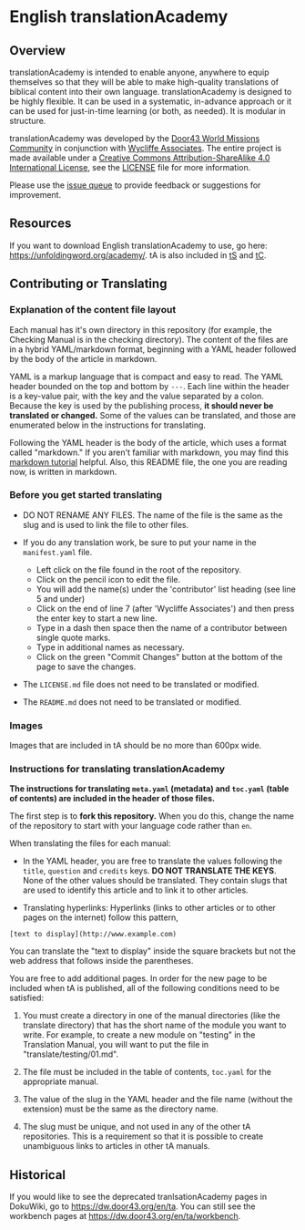 # English translationAcademy

## Overview

translationAcademy is intended to enable anyone, anywhere to equip themselves so that they will be able to make high-quality translations of biblical content into their own language. translationAcademy is designed to be highly flexible. It can be used in a systematic, in-advance approach or it can be used for just-in-time learning (or both, as needed). It is modular in structure.

translationAcademy was developed by the [Door43 World Missions Community](https://door43.org) in conjunction with [Wycliffe Associates](http://www.wycliffeassociates.org/).  The entire project is made
available under a [Creative Commons Attribution-ShareAlike 4.0 International License](http://creativecommons.org/licenses/by-sa/4.0), see the [LICENSE](https://git.door43.org/Door43/en_ta/src/master/LICENSE.md) file for more information.

Please use the [issue queue](https://git.door43.org/Door43/en_ta/issues) to provide feedback or suggestions for improvement.

## Resources

If you want to download English translationAcademy to use, go here: https://unfoldingword.org/academy/.  tA is also included in [tS](http://ufw.io/ts) and [tC](http://ufw.io/tc).

## Contributing or Translating

### Explanation of the content file layout

Each manual has it's own directory in this repository (for example, the Checking Manual is in the checking directory). The content of the files are in a hybrid YAML/markdown format, beginning with a YAML header followed by the body of the article in markdown.

YAML is a markup language that is compact and easy to read. The YAML header bounded on the top and bottom by `---`. Each line within the header is a key-value pair, with the key and the value separated by a colon. Because the key is used by the publishing process, __it should never be translated or changed.__ Some of the values can be translated, and those are enumerated below in the instructions for translating.

Following the YAML header is the body of the article, which uses a format called "markdown." If you aren't familiar with markdown, you may find this [markdown tutorial](http://www.markdowntutorial.com/) helpful. Also, this README file, the one you are reading now, is written in markdown.

### Before you get started translating

* DO NOT RENAME ANY FILES. The name of the file is the same as the slug and is used to link the file to other files.

* If you do any translation work, be sure to put your name in the `manifest.yaml` file.
    * Left click on the file found in the root of the repository.
    * Click on the pencil icon to edit the file.
    * You will add the name(s) under the 'contributor' list heading (see line 5 and under)
    * Click on the end of line 7 (after 'Wycliffe Associates') and then press the enter key to start a new line.
    * Type in a dash then space then the name of a contributor between single quote marks.
    * Type in additional names as necessary.
    * Click on the green "Commit Changes" button at the bottom of the page to save the changes.

* The `LICENSE.md` file does not need to be translated or modified.
* The `README.md` does not need to be translated or modified.

### Images

Images that are included in tA should be no more than 600px wide.

### Instructions for translating translationAcademy

__The instructions for translating `meta.yaml` (metadata) and `toc.yaml` (table of contents) are included in the header of those files.__

The first step is to __fork this repository.__ When you do this, change the name of the repository to start with your language code rather than
`en`.

When translating the files for each manual:

* In the YAML header, you are free to translate the values following the `title`, `question` and `credits` keys. __DO NOT TRANSLATE THE KEYS__.
None of the other values should be translated. They contain slugs that are used to identify this article and to link it to other articles.

* Translating hyperlinks: Hyperlinks (links to other articles or to other pages on the internet) follow this pattern,

```
[text to display](http://www.example.com)
```

You can translate the "text to display" inside the square brackets but not the web address that follows inside the parentheses.

You are free to add additional pages. In order for the new page to be included when tA is published, all of the following conditions need to be satisfied:

1. You must create a directory in one of the manual directories (like the translate directory) that has the short name of the module you want to write.  For example, to create a new module on "testing" in the Translation Manual, you will want to put the file in "translate/testing/01.md".

1. The file must be included in the table of contents, `toc.yaml` for the appropriate manual.

1. The value of the slug in the YAML header and the file name (without the extension) must be the same as the directory name.

1. The slug must be unique, and not used in any of the other tA repositories. This is a requirement so that it is possible to create unambiguous links to articles in other tA manuals.

## Historical

If you would like to see the deprecated tranlsationAcademy pages in DokuWiki, go to https://dw.door43.org/en/ta.  You can still see the workbench pages at https://dw.door43.org/en/ta/workbench.
